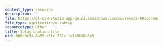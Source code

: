 ```yaml
---
content_type: resource
description: ''
file: https://ol-ocw-studio-app-qa.s3.amazonaws.com/courses/2-003sc-engineering-dynamics-fall-2011/800d9c548a59c5fc751cfa7b5b38a3e5_wzEqF_UQkks.srt
file_type: application/x-subrip
resourcetype: Other
title: 3play caption file
uid: 800d9c54-8a59-c5fc-751c-fa7b5b38a3e5
---
```

